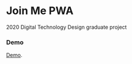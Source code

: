 # Join Me PWA

2020 Digital Technology Design graduate project


### Demo
[Demo](https://emily1017c.github.io/JoinMePWA/#/).

